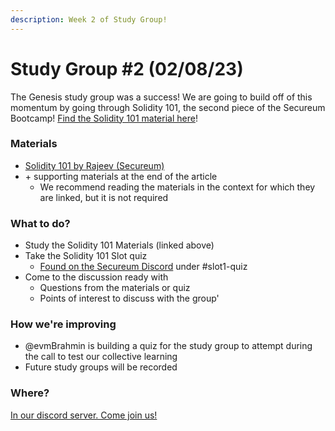 ```yaml
---
description: Week 2 of Study Group!
---
```


# Study Group #2 (02/08/23)

The Genesis study group was a success! We are going to build off of this momentum by going through Solidity 101, the second piece of the Secureum Bootcamp! [Find the Solidity 101 material here](https://secureum.substack.com/p/solidity-101)!

### Materials&#x20;

* [Solidity 101 by Rajeev (Secureum) ](https://secureum.substack.com/p/solidity-101)
* \+ supporting materials at the end of the article&#x20;
  * We recommend reading the materials in the context for which they are linked, but it is not required&#x20;

### What to do?

* Study the Solidity 101 Materials (linked above)
* Take the Solidity 101 Slot quiz
  * [Found on the Secureum Discord](https://discord.gg/MPtBAxBw) under #slot1-quiz
* Come to the discussion ready with&#x20;
  * Questions from the materials or quiz
  * Points of interest to discuss with the group'

### How we're improving
* @evmBrahmin is building a quiz for the study group to attempt during the call to test our collective learning
* Future study groups will be recorded 

### Where?

[In our discord server. Come join us! ](https://discord.gg/gnJXHzhs)